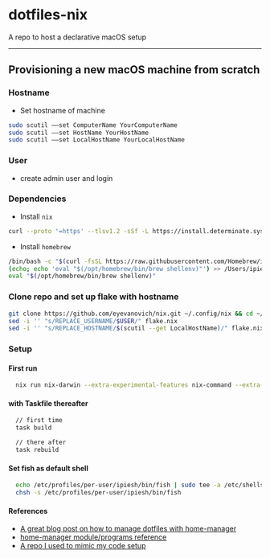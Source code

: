 # dotfiles-nix

A repo to host a declarative macOS setup

---

## Provisioning a new macOS machine from scratch

### Hostname

- Set hostname of machine

```bash
sudo scutil ––set ComputerName YourComputerName
sudo scutil ––set HostName YourHostName
sudo scutil ––set LocalHostName YourLocalHostName
```

### User

- create admin user and login

### Dependencies

- Install `nix`

```bash
curl --proto '=https' --tlsv1.2 -sSf -L https://install.determinate.systems/nix | sh -s -- install
```

- Install `homebrew`

```bash
/bin/bash -c "$(curl -fsSL https://raw.githubusercontent.com/Homebrew/install/HEAD/install.sh)"
(echo; echo 'eval "$(/opt/homebrew/bin/brew shellenv)"') >> /Users/ipiesh/.zprofile
eval "$(/opt/homebrew/bin/brew shellenv)"
```

### Clone repo and set up flake with hostname

```bash
git clone https://github.com/eyevanovich/nix.git ~/.config/nix && cd ~/.config/nix
sed -i '' "s/REPLACE_USERNAME/$USER/" flake.nix
sed -i '' "s/REPLACE_HOSTNAME/$(scutil --get LocalHostName)/" flake.nix
```

### Setup

#### First run

```bash
  nix run nix-darwin --extra-experimental-features nix-command --extra-experimental-features flakes -- switch --flake ~/.config/nix
```

#### with Taskfile thereafter

```bash
  // first time
  task build

  // there after
  task rebuild
```

#### Set fish as default shell
```bash
  echo /etc/profiles/per-user/ipiesh/bin/fish | sudo tee -a /etc/shells
  chsh -s /etc/profiles/per-user/ipiesh/bin/fish
```

#### References
- [A great blog post on how to manage dotfiles with home-manager](https://alex.pearwin.com/2021/07/managing-dotfiles-with-nix/)
- [home-manager module/programs reference](https://github.com/nix-community/home-manager/tree/master/modules/programs)
- [A repo I used to mimic my code setup](https://github.com/ryan4yin/nix-darwin-kickstarter/tree/main)
